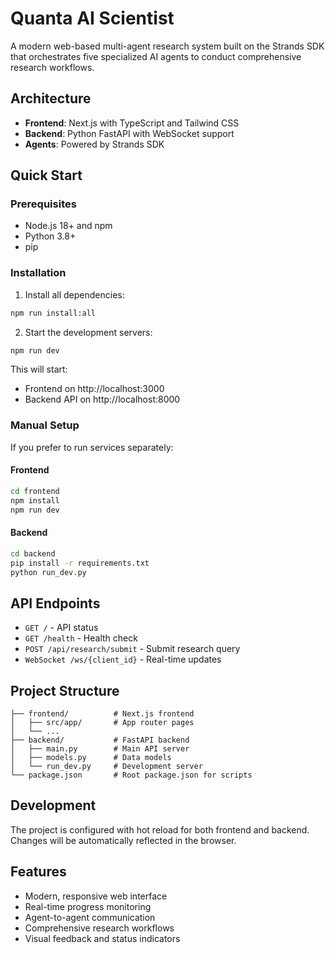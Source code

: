 # Quanta AI Scientist

A modern web-based multi-agent research system built on the Strands SDK that orchestrates five specialized AI agents to conduct comprehensive research workflows.

## Architecture

- **Frontend**: Next.js with TypeScript and Tailwind CSS
- **Backend**: Python FastAPI with WebSocket support
- **Agents**: Powered by Strands SDK

## Quick Start

### Prerequisites

- Node.js 18+ and npm
- Python 3.8+
- pip

### Installation

1. Install all dependencies:
```bash
npm run install:all
```

2. Start the development servers:
```bash
npm run dev
```

This will start:
- Frontend on http://localhost:3000
- Backend API on http://localhost:8000

### Manual Setup

If you prefer to run services separately:

#### Frontend
```bash
cd frontend
npm install
npm run dev
```

#### Backend
```bash
cd backend
pip install -r requirements.txt
python run_dev.py
```

## API Endpoints

- `GET /` - API status
- `GET /health` - Health check
- `POST /api/research/submit` - Submit research query
- `WebSocket /ws/{client_id}` - Real-time updates

## Project Structure

```
├── frontend/          # Next.js frontend
│   ├── src/app/       # App router pages
│   └── ...
├── backend/           # FastAPI backend
│   ├── main.py        # Main API server
│   ├── models.py      # Data models
│   └── run_dev.py     # Development server
└── package.json       # Root package.json for scripts
```

## Development

The project is configured with hot reload for both frontend and backend. Changes will be automatically reflected in the browser.

## Features

- Modern, responsive web interface
- Real-time progress monitoring
- Agent-to-agent communication
- Comprehensive research workflows
- Visual feedback and status indicators